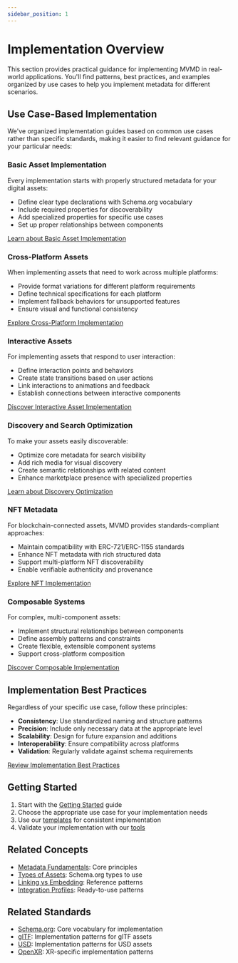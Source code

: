 ```yaml
---
sidebar_position: 1
---
```


# Implementation Overview

This section provides practical guidance for implementing MVMD in real-world applications. You'll find patterns, best practices, and examples organized by use cases to help you implement metadata for different scenarios.

## Use Case-Based Implementation

We've organized implementation guides based on common use cases rather than specific standards, making it easier to find relevant guidance for your particular needs:

### Basic Asset Implementation

Every implementation starts with properly structured metadata for your digital assets:

- Define clear type declarations with Schema.org vocabulary
- Include required properties for discoverability
- Add specialized properties for specific use cases
- Set up proper relationships between components

[Learn about Basic Asset Implementation](./assets.md)

### Cross-Platform Assets

When implementing assets that need to work across multiple platforms:

- Provide format variations for different platform requirements
- Define technical specifications for each platform
- Implement fallback behaviors for unsupported features
- Ensure visual and functional consistency

[Explore Cross-Platform Implementation](./cross-platform-assets.md)

### Interactive Assets

For implementing assets that respond to user interaction:

- Define interaction points and behaviors
- Create state transitions based on user actions
- Link interactions to animations and feedback
- Establish connections between interactive components

[Discover Interactive Asset Implementation](./interactive-assets.md)

### Discovery and Search Optimization

To make your assets easily discoverable:

- Optimize core metadata for search visibility
- Add rich media for visual discovery
- Create semantic relationships with related content
- Enhance marketplace presence with specialized properties

[Learn about Discovery Optimization](./discovery-optimization.md)

### NFT Metadata

For blockchain-connected assets, MVMD provides standards-compliant approaches:

- Maintain compatibility with ERC-721/ERC-1155 standards
- Enhance NFT metadata with rich structured data
- Support multi-platform NFT discoverability
- Enable verifiable authenticity and provenance

[Explore NFT Implementation](./nfts.md)

### Composable Systems

For complex, multi-component assets:

- Implement structural relationships between components
- Define assembly patterns and constraints
- Create flexible, extensible component systems
- Support cross-platform composition

[Discover Composable Implementation](./composable.md)

## Implementation Best Practices

Regardless of your specific use case, follow these principles:

- **Consistency**: Use standardized naming and structure patterns
- **Precision**: Include only necessary data at the appropriate level
- **Scalability**: Design for future expansion and additions
- **Interoperability**: Ensure compatibility across platforms
- **Validation**: Regularly validate against schema requirements

[Review Implementation Best Practices](./best-practices.md)

## Getting Started

1. Start with the [Getting Started](./getting-started.md) guide
2. Choose the appropriate use case for your implementation needs
3. Use our [templates](../templates/) for consistent implementation
4. Validate your implementation with our [tools](../reference/validator.md)

## Related Concepts

- [Metadata Fundamentals](../concepts/metadata-fundamentals.md): Core principles
- [Types of Assets](../concepts/types-of-assets.md): Schema.org types to use
- [Linking vs Embedding](../concepts/linking-vs-embedding.md): Reference patterns
- [Integration Profiles](../integration-profiles/overview.md): Ready-to-use patterns

## Related Standards

- [Schema.org](../standards/schema-org.md): Core vocabulary for implementation
- [glTF](../standards/gltf.md): Implementation patterns for glTF assets
- [USD](../standards/usd.md): Implementation patterns for USD assets
- [OpenXR](../standards/openxr.md): XR-specific implementation patterns
